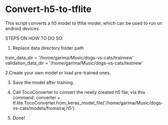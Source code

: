 # Convert-h5-to-tflite

This script converts a h5 model to tflite model, which can be used to run on android devices.

STEPS ON HOW TO DO SO:

1. Replace data directory folder path 

train_data_dir = '/home/garima/Music/dogs-vs-cats/trainnew'
validation_data_dir = '/home/garima/Music/dogs-vs-cats/testnew'

2.Create your own model or load pre-trained ones.

3. Save the model after training.

4. Call TocoConverter to convert the newly created h5 file, via this command:
converter = tf.lite.TocoConverter.from_keras_model_file('/home/garima/Music/dogs-vs-cats/models/fromsiraj.h5')

5. Done!
